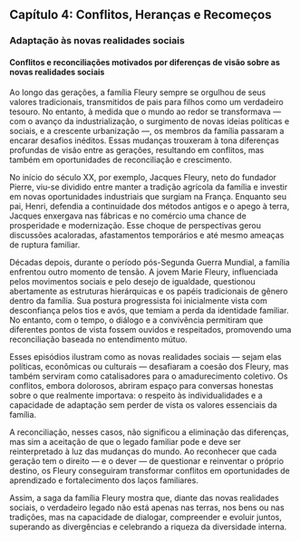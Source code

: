 
## Capítulo 4: Conflitos, Heranças e Recomeços

### Adaptação às novas realidades sociais

#### Conflitos e reconciliações motivados por diferenças de visão sobre as novas realidades sociais

Ao longo das gerações, a família Fleury sempre se orgulhou de seus valores tradicionais, transmitidos de pais para filhos como um verdadeiro tesouro. No entanto, à medida que o mundo ao redor se transformava — com o avanço da industrialização, o surgimento de novas ideias políticas e sociais, e a crescente urbanização —, os membros da família passaram a encarar desafios inéditos. Essas mudanças trouxeram à tona diferenças profundas de visão entre as gerações, resultando em conflitos, mas também em oportunidades de reconciliação e crescimento.

No início do século XX, por exemplo, Jacques Fleury, neto do fundador Pierre, viu-se dividido entre manter a tradição agrícola da família e investir em novas oportunidades industriais que surgiam na França. Enquanto seu pai, Henri, defendia a continuidade dos métodos antigos e o apego à terra, Jacques enxergava nas fábricas e no comércio uma chance de prosperidade e modernização. Esse choque de perspectivas gerou discussões acaloradas, afastamentos temporários e até mesmo ameaças de ruptura familiar.

Décadas depois, durante o período pós-Segunda Guerra Mundial, a família enfrentou outro momento de tensão. A jovem Marie Fleury, influenciada pelos movimentos sociais e pelo desejo de igualdade, questionou abertamente as estruturas hierárquicas e os papéis tradicionais de gênero dentro da família. Sua postura progressista foi inicialmente vista com desconfiança pelos tios e avós, que temiam a perda da identidade familiar. No entanto, com o tempo, o diálogo e a convivência permitiram que diferentes pontos de vista fossem ouvidos e respeitados, promovendo uma reconciliação baseada no entendimento mútuo.

Esses episódios ilustram como as novas realidades sociais — sejam elas políticas, econômicas ou culturais — desafiaram a coesão dos Fleury, mas também serviram como catalisadores para o amadurecimento coletivo. Os conflitos, embora dolorosos, abriram espaço para conversas honestas sobre o que realmente importava: o respeito às individualidades e a capacidade de adaptação sem perder de vista os valores essenciais da família.

A reconciliação, nesses casos, não significou a eliminação das diferenças, mas sim a aceitação de que o legado familiar pode e deve ser reinterpretado à luz das mudanças do mundo. Ao reconhecer que cada geração tem o direito — e o dever — de questionar e reinventar o próprio destino, os Fleury conseguiram transformar conflitos em oportunidades de aprendizado e fortalecimento dos laços familiares.

Assim, a saga da família Fleury mostra que, diante das novas realidades sociais, o verdadeiro legado não está apenas nas terras, nos bens ou nas tradições, mas na capacidade de dialogar, compreender e evoluir juntos, superando as divergências e celebrando a riqueza da diversidade interna.
```
